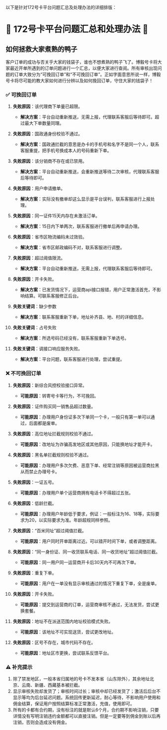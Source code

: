 以下是针对172号卡平台问题汇总及处理办法的详细排版：


# &#128216; 172号卡平台问题汇总和处理办法 &#128216;

## 如何拯救大家煮熟的鸭子

客户订单的成功与否关乎大家的钱袋子，谁也不想煮熟的鸭子飞了。博毅号卡将大家最近开单所遇到的订单问题进行一个汇总，以便大家进行查阅。所有审核出现问题的订单大致分为“可挽回订单”和“不可挽回订单”。正如字面意思所说一样，博毅号卡将尽可能的教大家如何进行分辨以及如何挽回订单，守住大家的钱袋子！

### &#9989; 可挽回订单

1. **失败原因**：该代理商下单量已超限。
   - **解决方案**：平台自动重新推送，无需上报，代理联系客服后等待即可。超过最大下单数量同理。

2. **失败原因**：国政通身份校验不通过。
   - **解决方案**：国政通拦截的意思是办卡的手机号和名字不是同一个人，联系客服重提，把手机号换成本人的号码重新下单。

3. **失败原因**：该分销商不存在或已禁用。
   - **解决方案**：平台自动重新推送，会重新推送等待二次审核，代理联系客服后等待即可。

4. **失败原因**：用户申请撤单。
   - **解决方案**：实际没有撤单却这么显示是平台误判，联系客服进行上报处理。

5. **失败原因**：同一证件15天内存在未激活订单。
   - **解决方案**：15日内下单两次，联系客服进行撤单后再申请办理。

6. **失败原因**：省市区物流编码未过效验。
   - **解决方案**：省市区邮政编码不对，联系客服进行调整。

7. **失败原因**：超过阈值限流。
   - **解决方案**：平台自动重新推送，无需上报，代理联系客服后等待即可。

8. **失败原因**：开卡失败。
   - **解决方案**：已发货情况下，运营商api接口报错，用户正常激活首充，不影响结算。可联系客服修正后台。

9. **失败关键词**：缺少参数
   - **解决方案**：联系客服重新下单，地址补齐县、地、村的详细信息。

10. **失败关键词**：占号失败
    - **解决方案**：所选号码已经没有，联系客服重新下单选号。

11. **失败关键词**：调接口响应服务失败。
    - **解决方案**：平台问题，联系客服进行处理，尝试重提。

### &#10060; 不可挽回订单

1. **失败原因**：新综合风控校验接口异常。
   - **可能原因**：转寄号卡等行为，不可挽回。

2. **失败原因**：证件购买同一销售品超过数量。
   - **可能原因**：办理用户身份证多次下单同一个卡，一般只有第一单可以通过，后面都是废单。

3. **失败原因**：高位地址拦截规则校验不通过。
   - **可能原因**：改地址为诈骗高发地区或其他原因，只能换地址才能开卡。

4. **失败原因**：黑名单拦截规则校验不通过。
   - **可能原因**：办理用户多次欠费、恶意下单、经常注销等原因被运营商拉黑从而禁止办理号卡。

5. **失败原因**：一证五号。
   - **可能原因**：办理用户单个运营商拥有电话卡不得超过五张。

6. **失败原因**：低龄拦截。
   - **可能原因**：办理用户年龄低于要求，例证：一般标注为16、18等，实际要求为20，以实际要求为准。年龄超规同样参照。

7. **失败原因**：“百米同址”超过阈值拦截。
   - **可能原因**：用户同时开单距离过近。可以错开时间下单，或者调整距离。

8. **失败原因**：“同一身份证、同一收货联系电话、同一收货地址”超过阈值拦截。
   - **可能原因**：同一用户同一运营商开卡后30天内不可再次下单。

9. **失败原因**：重复下单。
   - **可能原因**：用户在一单没有显示审核通过的情况下重复下单，全是废单。

10. **失败原因**：开卡失败。
    - **可能原因**：提交到运营商的订单，运营商审核不通过，无法发货，尝试更换套餐。

11. **失败原因**：地址不在派送范围内地址校验模式失败。
    - **可能原因**：该地址不可实现送货，尝试更改地址。

12. **失败原因**：区号不存在，城市代码不存在。
    - **可能原因**：地址区市更换，尝试联系反馈平台。

### &#9888;️ 补充提示

1. 除了禁发地区，一般本省归属地的号卡不发本省（山东除外），其余地址北京、云南、新疆、西藏基本被拦截。
2. 显示审核失败却发货了；审核时间过长；审核中却已经发货了；激活后后台不显示等均为后台延迟问题。系统回传更新延迟，耐心等待，不影响用户使用和佣金结算，保证用户按照结算标准正常激活，充值，使用即可。
3. 所有的卡都有合约期，没有标注的就是默认6个月，合约期不影响注销，只要详情没有写明注销违约金额都可以直接注销。但是一定要等到佣金到账以后再注销，否则会造成没有佣金。

